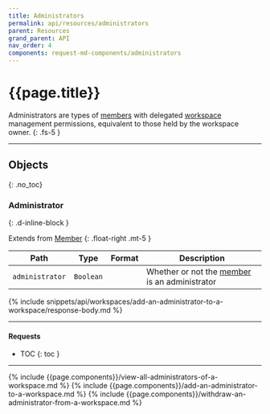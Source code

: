 ```yaml
---
title: Administrators
permalink: api/resources/administrators
parent: Resources
grand_parent: API
nav_order: 4
components: request-md-components/administrators
---
```


# {{page.title}}

Administrators are types of [members](members) with delegated [workspace](workspaces) management permissions, equivalent to those held by the workspace owner.
{: .fs-5 }

---

## Objects
{: .no_toc}

### Administrator
{: .d-inline-block }

Extends from [Member](members#member)
{: .float-right .mt-5 }

Path | Type | Format | Description
---- | ---- | ------ | -----------
`administrator` | `Boolean` | | Whether or not the [member](members) is an administrator

{% include snippets/api/workspaces/add-an-administrator-to-a-workspace/response-body.md %}

---

#### Requests

- TOC
{: toc }

---

{% include {{page.components}}/view-all-administrators-of-a-workspace.md %}
{% include {{page.components}}/add-an-administrator-to-a-workspace.md %}
{% include {{page.components}}/withdraw-an-administrator-from-a-workspace.md %}
